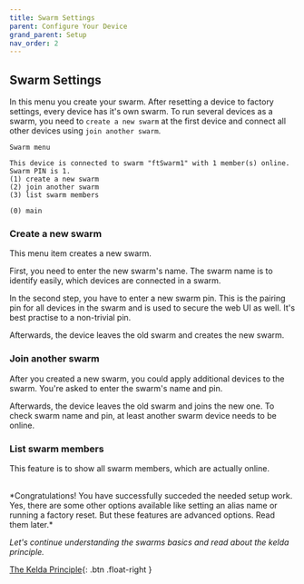 ```yaml
---
title: Swarm Settings
parent: Configure Your Device
grand_parent: Setup
nav_order: 2
---
```

## Swarm Settings

In this menu you create your swarm. After resetting a device to factory settings, every device has it's own swarm. To run several devices as a swarm, 
you need to `create a new swarm` at the first device and connect all other devices using `join another swarm`.

```
Swarm menu

This device is connected to swarm "ftSwarm1" with 1 member(s) online.
Swarm PIN is 1.
(1) create a new swarm
(2) join another swarm
(3) list swarm members

(0) main
```

### Create a new swarm

This menu item creates a new swarm.

First, you need to enter the new swarm's name. The swarm name is to identify easily, which devices are connected in a swarm.

In the second step, you have to enter a new swarm pin. This is the pairing pin for all devices in the swarm and is used to secure the web UI as well.
It's best practise to a non-trivial pin.

Afterwards, the device leaves the old swarm and creates the new swarm.

### Join another swarm

After you created a new swarm, you could apply additional devices to the swarm. You're asked to enter the swarm's name and pin.

Afterwards, the device leaves the old swarm and joins the new one. To check swarm name and pin, at least another swarm device needs to be online.

### List swarm members

This feature is to show all swarm members, which are actually online.

<br>
*Congratulations! You have successfully succeded the needed setup work. Yes, there are some other options available like setting an alias name or running a factory reset. 
But these features are advanced options. Read them later.*

*Let's continue understanding the swarms basics and read about the kelda principle.*

[The Kelda Principle](../../../3_kelda){: .btn .float-right }
<br>